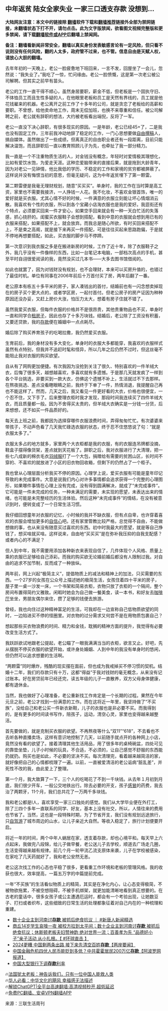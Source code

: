  <!-- 面包屑导航 --> <h2>中年返贫 陆女全家失业 一家三口透支存款 没想到…</h2> <p class="notice"><b>大陆网友注意：本文中的链接除 <a href="https://github.com/bannedbook/fanqiang" >翻墙</a>软件下载和<a href="https://github.com/killgcd/justmysocks/blob/master/README.md">翻墙推荐</a>链接外全部为禁网链接，未翻墙状态下打不开，请勿点击。此为文字版禁闻，欲看图文视频完整版和更多禁闻，请下载<a href="https://github.com/bannedbook/fanqiang">翻墙软件或APP</a>后翻墙上禁闻网。</p><p>备注：翻墙看新闻非常安全，翻墙以真实身份发表敏感言论有一定风险，但只看不说则没有任何风险，翻的人太多，政府管不过来，也不管。信息自由是天赋人权，请放心大胆的翻墙。</b></p>  <div class="entry"> <p>去年年初的一天晚上，老公一脸疲惫地下班回来，一言不发，回屋坐了一会儿，忽然说：“我失业了。”我吃了一惊，忙问缘由。老公一脸愤慨，这是第一次老公被公司解聘。但其实之前早有苗头。</p> <p>老公的工作一直干得不顺心，虽然身居要职，薪金不低，但老板是一个固执守旧、不体恤员工而且生性多疑的人，在他眼里老板和员工是天然有界线的，员工就是他花钱雇来的机器。老公离开之前工作了十多年的公司，就是贪恋了老板给的高薪和要职。不曾想，给他卖命地工作，周末无偿加班，也换不来尊重和信任。被公司解聘之前，老公就有辞职的想法，大约被老板看出端倪，反将了一军。</p> <p>老公一直没下决心辞职，有很多现实的原因。一是年龄，老公已经45+了，二是我也没有固定工作，三年前我冲动地辞了稳定的工作，一门心思想要做<a href="https://www.bannedbook.org/bnews/tag/%e8%87%aa%e7%94%b1%e6%92%b0%e7%a8%bf/" class="st_tag internal_tag" rel="tag" title="标签 自由撰稿 下的日志">自由撰稿</a>人，搞自媒体。虽然做出了一些成绩，但离真正的自由职业者还有一段距离，目前只能解决温饱，而且辞职后一直以教育照顾儿子为先，也牵扯了我一部分精力。</p> <p>我一直是一个不注重物质生活的人，对金钱没有概念，年轻时对爱情极其理想化，比如有爱饮水饱，为爱走天涯。这种恋爱脑带来的直接后果，就是拖到大龄青年，因为对老公一见钟情，他比我低的学历、不稳定的工作和家境的贫穷都被屏蔽了。这样说并没有悔恨当初的意思，但毫无疑问，这为中年返贫埋下了第一颗雷。</p> <p>第二颗雷便是我毫无理财规划，随意“买买买”。单身时，我的工作在当时算是高工资，家里也不需要我接济，一人挣钱一人花。我不化妆，不喜欢金银首饰，唯一的爱好就是买衣服。尤其心情不好的时候，一件满意的衣服立刻能让坏心情烟消云散。我喜欢有个性的衣服，所以到各个宝藏小店淘衣服也是我的爱好。我逛街还有个特点，必须要买回来一件才安心，如果空手回来就会有一种一天白忙活的失落感，抓心挠肝的。闺蜜买衣服鞋子会想到搭配，看到中意的衣服就会想到用已有的衣服来搭配，如果搭配不上，就会放弃。而我总是随心所欲，有时买回来搭配不上，不是束之高阁，就是接下来再买一件搭配，可是往往买起来思路跑偏，于是就不停地再想要搭配，如此，买衣服的脚步马不停蹄。</p> <p>第一次意识到我衣服之多是在搬进新房的时候，工作了近十年，除了衣服鞋子之外，我几乎没有一件像样的东西，比如一台笔记本电脑，一部档次高点的手机，甚至平时自诩很爱阅读的我，竟然没买过几本书——大多去图书馆借阅的。</p> <p>如此也就罢了，因为对钱财没有规划，也不会理财，本来可以买房升值的，也错过了最佳时机。单位有同事在2006年前后十万首付买了房，两年后翻了一番。</p> <p>老公原本有栋五十多平米的房子，家人凑钱出的首付，结婚前也有一闪念想卖掉现在的房子买个更大点的，或者学区房，一起付首付。但老公房子的房产证因为种种原因还没办妥，又赶上房价大涨，怕压力太大，想着有房子住就不错了。</p> <p>虽然我爱买衣服，但每件衣服的价格并不是很昂贵，其他贵重物品也不买，单身时一直和同学合<a href="https://www.bannedbook.org/bnews/tag/%E7%A7%9F%E6%88%BF%E5%AD%90/" class="st_tag internal_tag" rel="tag" title="标签 租房子 下的日志">租房子</a>，因此也存了十多万块钱。结婚后，老公除了工资没有积蓄，又要还贷款，我的<a href="https://www.bannedbook.org/bnews/tag/%E5%AD%98%E6%AC%BE/" class="st_tag internal_tag" rel="tag" title="标签 存款 下的日志">存款</a>便在婚姻中一点点耗尽。</p> <p>婚后除了购买养育孩子的吃喝拉撒，我仍然爱买衣服。</p> <p>生育前后，我的身材没有多大变化，单身时的衣服大多都能穿，我喜欢的衣服样式虽然有点特别，但我并不追赶时髦和怪异，所以几年之后仍然不过时，但这丝毫不能阻止我对衣服的购买欲望。</p> <p>自从有了网购更加便捷。有次我因为没抢到关注了很久、特别喜欢的一件羊绒大衣，后悔了很多天，越想越喜欢，多喜欢就有多遗憾。于是那几天就发疯了一样到各个平台挑选，非要买到一款大衣，仿佛这个遗憾不补上，生活就过不下去那样。在熬夜挑选、差点没看瞎眼睛之前，我终于下单了一件，热情消退，我提醒自己再也不能这样了。然而，几天之后，我又看见一件更好看的大衣，价格也很便宜，一个忍不住，又下手了。后来整理衣柜时我才发现，那段时间我连续买了四件羊绒大衣，而且质量都一般。因为不舍得买太贵的，但羊绒大衣确实是一分钱一分货，后来想想，还不如买一件品质好的。</p> <p>每天去上班之前，我都因为选择穿哪件衣服浪费时间，弄得匆匆忙忙。有次婆婆来带孩子，不动声色看了几天我忙碌选衣服的状态，终于忍不住悠悠说了句：“就是衣服太多了。”</p> <p>衣服太多占的地方就多，家里两个大衣柜都是我的衣服，有的衣服连吊牌都没摘，鞋盒子摆得像货架，差点就到天花板了。辞职之后，我对衣服进行了大清理，把一些七八成新的棉衣毛衣<a href="https://www.bannedbook.org/bnews/tag/%E7%BE%BD%E7%BB%92%E6%9C%8D/" class="st_tag internal_tag" rel="tag" title="标签 羽绒服 下的日志">羽绒服</a>打了一个大包，捐赠给有需要的贫困山区，长时间不穿的、不喜欢的就放进了小区的旧衣物回收箱，但剩下的仍然占了一个柜子。</p>  <p>我也曾从心理层面分析我买不停的原因。心理学上说，爱买衣服有可能是童年印记导致的未完成事件。大意是说我们内心对许多事情都会追求获得一个完整的心理图形，如果哪件事情在心理上没有完成，没有得到圆满解决，就成了“未完成事件”。它可能是一件未完成的任务，一种未满足的需要，未实现的愿望，未表达出来的情绪，也可能是未完整经历的生活体验。然后这种“未完成事件”的情结，在没有被意识到时，便转变成了一个日常生活习惯。</p> <p>我仔细回想童年对衣服的记忆，小时候的我并不缺衣服，但有点自卑，也许穿着喜欢的衣服会增加更多的<a href="https://www.bannedbook.org/bnews/tag/%E8%87%AA%E4%BF%A1%E5%BF%83/" class="st_tag internal_tag" rel="tag" title="标签 自信心 下的日志">自信心</a>吧。还有家里管教比较严格，总觉得不自由，不能做想做的事，也从来没有随意买过喜欢的东西。初中时我最大的愿望，就是等自己挣钱了，想买啥就买啥。这样说来，自由地“买买买”是在弥补我压抑的自我支配感？或者内心的不满足？</p> <p>但人到中年，我不需要用添加各种新衣来表现自信了，几件体现个人风格、质量上乘的衣服已足够给自己添彩。而我的购买欲无论婚前婚后都没有人限制过我。对自由的追求不加节制，反而成了一种放纵。</p> <p>两年前，网上兴起“极简主义”，提倡物质上的减法和精神上的加法，只买需要的东西。一个27岁的女孩在公众号上描述她的极简生活，女孩住着四十平米的房子，屋子里一桌一沙发一床，一个书架和简易衣柜，衣物只放了衣柜的一个隔间，整个房间布置得简约又雅致。闲暇时她会为自己做一餐美食，读一本书，和好友去<a href="https://www.bannedbook.org/bnews/tag/%E5%92%96%E5%95%A1%E5%8E%85/" class="st_tag internal_tag" rel="tag" title="标签 咖啡厅 下的日志">咖啡厅</a>坐坐，男朋友偶尔来住，攒了足够的钱便去旅游。</p> <p>曾经，我也向住过这种精神富足的生活，可我却在一边宣称自己低物质欲望的同时，一边陷进买不停的怪圈里。对衣物的过分需求又何尝不是在用物质包裹自己？</p> <p>想起那些买衣物浪费的时间、精力和金钱，耽搁的精神方面的提升，我觉得有必要改变生活方式了。</p> <p>我跃跃欲试地跟老公提起，老公瞄了一眼我满满当当的衣柜，欲言又止。好吧，先从摆脱不停买衣服的欲望开始，或许身处婚姻、人到中年的我没有单身时的悠闲，但仍然可以追求想要的生活啊。</p>  <p>“两颗雷”同时爆炸，残酷的现实摆在面前，但也成为我戒掉买不停习惯的契机。结婚十二年，我们的存款只有十万，这都“得益”于我对钱财的毫无概念，从来没有记过账本。好在房贷前年已经还完，读五年级的儿子一直散养，双方父母身体健康，都有退休金。</p> <p>当然，我也做好了心理准备，老公重新找工作肯定是一个长期的过程。果然在今年元旦之前，老公才找到一份满意的工作。而在这将近一年里，我坚持做了“不买族”，没给自己和老公买一件新衣新鞋，儿子的衣服也是非必要不买。而我得到的，是有更多的时间读书写作，陪孩子，运动，清空心灵，家里也变得越来越整洁。</p> <p>首先要做的，就是克制买衣服的欲望。不再熬夜等什么“双11”“618”，不去看也不去听各种直播卖场，这样有意识地控制了几天，以前随手就点开的各种网上小店，竟然没有看的欲望了。接着清理其他生活用品，用了很多年的桌椅碗盆，四处可见的靠垫坐垫，儿子小时候的玩具，不合适，不必须的，让自己感觉不舒服的东西能扔就扔。购买也是如此，不必要的坚决不买。每次清理完，看着越来越简洁的家，就好像把自己的心情都梳理了一遍。以前，一直被爱清洁的老公诟病“脏乱差”，并死性不改的我，由此爱上了整理。</p> <p>第一个月，我大致算了一下，三个人的吃喝花了不到一千块钱。从去年１月初到月底，我们很少开车，一般公交地铁出行。除去必要的开支，孩子<a href="https://www.bannedbook.org/bnews/tag/%E6%84%9F%E5%86%92/" class="st_tag internal_tag" rel="tag" title="标签 感冒 下的日志">感冒</a>的药费，我去治了两颗牙，11个月，我们总共花了一万两千多块钱。</p> <p>我和老公都是I人，喜欢享受一家三口独处的感觉。我们从大学毕业便在外打工，除了三四个多年一直联系的同学、好友，基本上没有社交，所以，人情往来的费用也节省了。当然，这也是一段特殊时期，为了节省开支，我们没有规划远途旅行，只<a href="https://www.bannedbook.org/bnews/tag/%E8%87%AA%E9%A9%BE%E6%B8%B8/" class="st_tag internal_tag" rel="tag" title="标签 自驾游 下的日志">自驾游</a>了城市周边的山水，让儿子亲近大自然。等收入稳定了，旅行计划便要开启。</p> <p>将近一年的时间，两个中年人蜗居在家，透支着存款，却也心境平和。每天早上六点起床，我做完八段锦，给儿子做早餐，老公送儿子去学校，顺道去广场走几圈，生活变得越来越有规律。前几个月一轮甲流乙流支原体来袭，儿子在学校被感染，在家吃了几天药就好了，我和老公安然无恙。</p> <p>老公这次找工作的心态也平稳了很多，更看重工作环境和老板的管理风格。我的收获也很大，效率提高，一篇五万字的中篇提前完成。</p>  <p>一年“不买族”的生活看似物质上的精简，其实是在净化内心，让心态变得极简，不被物欲拖累，不被空想阻碍，不被手机绑架，就更加能清晰地看到真正想要的。在古老的童话中，很多女孩子或公主遭遇厄运时，都会有一个考验出现，让她数豆子、打扫或者织布，这些细致的日常生活的处理都象征着对自己内在的一种梳理和重建。</p> <!--<div id="taboola-mid-1"></div>--><ul class='op-related-articles' title='相关阅读'> <li><a href='https://www.bannedbook.org/bnews/bannedvideo/20240102/1982374.html' target='_blank'>数十企业主到河南讨<b>存款</b> 被抓后绝食抗议 ｜ #新唐人新闻精选</a></li> <li><a href='https://www.bannedbook.org/bnews/bannedvideo/20240102/1982332.html' target='_blank'>商丘14岁学生哀嚎一夜 被校方拉到太平间；数十企业主到河南讨<b>存款</b> 被抓后绝食抗议；休斯顿老板夫妇赞神韵 绝对世界一流；百善孝为先 “品德好小子”亲子活动 从小扎根。【 #环球直击 】</a></li> <li><a href='https://www.bannedbook.org/bnews/bannedvideo/20231227/1979823.html' target='_blank'>2024更糟 中国剩两条出路 接下来先清空百姓<b>存款</b>【两岸要闻】</a></li> <li><a href='https://www.bannedbook.org/bnews/topimagenews/20231226/1979142.html' target='_blank'>中国金融危机四伏人民币能贬到多低？中共霍霍居民200万亿<b>存款</b>【阿波罗网报道】</a></li> <li><a href='https://www.bannedbook.org/bnews/headline/20231225/1978587.html' target='_blank'>中国大型银行下调<b>存款</b>利率</a></li> </ul> <p class="texttj"> 🔥<a href="https://www.bannedbook.org/bnews/ssgc/20230219/1850782.html" target="_blank">法国犹太老板：神告诉我们，只有一位中国人能救人类</a><br/> 🔥<a href="https://www.bannedbook.org/bnews/comments/20220220/1694796.html" target="_blank">华人必看：中华文化的飓风 幸福感无法描述</a><br/> 🔥<a href="https://github.com/bannedbook/fanqiang/wiki/V2ray%E6%9C%BA%E5%9C%BA" target="_blank">解锁ChatGPT|全平台高速翻墙:高清视频秒开,超低延迟</a><br/> 🔥<a href="https://github.com/bannedbook/fanqiang/wiki/%E7%A6%81%E9%97%BB%E7%BD%91%E5%AE%89%E5%8D%93%E7%BF%BB%E5%A2%99%E6%96%B0%E9%97%BBAPP" target="_blank">免费PC翻墙、安卓VPN翻墙APP</a><br/> </p><p class="src-info">来源：三联生活周刊 </p><a name='sharetosocial'></a> <div style="margin-bottom:5px;padding-bottom:5px;clear:both"> <div id="archive-pix-1" class="banner-ads"> <!-- AuctionX Display platform tag START --> <div id="27602x728x90x621x_ADSLOT1" clicktrack="%%CLICK_URL_ESC%%"></div>  <!-- AuctionX Display platform tag END --> </div> <div id="archive-pix-2" class="banner-ads"> <!-- AuctionX Display platform tag START --> <div id="27556x300x250x621x_ADSLOT1" clicktrack="%%CLICK_URL_ESC%%" style="margin:0 auto;text-align:center"></div>  <!-- AuctionX Display platform tag END --> </div> </div>  <div id="archive-pix-1" class="banner-ads"> <!-- AuctionX Display platform tag START --> <div id="27603x728x90x621x_ADSLOT1" clicktrack="%%CLICK_URL_ESC%%"></div>  <!-- AuctionX Display platform tag END --> </div> </div><!--END ENTRY--> 